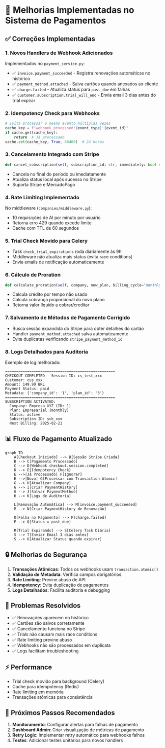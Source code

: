 # 🚀 Melhorias Implementadas no Sistema de Pagamentos

## ✅ Correções Implementadas

### 1. **Novos Handlers de Webhook Adicionados**
Implementados no `payment_service.py`:

- ✅ `invoice.payment_succeeded` - Registra renovações automáticas no histórico
- ✅ `payment_method.attached` - Salva cartões quando anexados ao cliente
- ✅ `charge.failed` - Atualiza status para `past_due` em falhas
- ✅ `customer.subscription.trial_will_end` - Envia email 3 dias antes do trial expirar

### 2. **Idempotency Check para Webhooks**
```python
# Evita processar o mesmo evento múltiplas vezes
cache_key = f"webhook_processed:{event_type}:{event_id}"
if cache.get(cache_key):
    return  # Já processado
cache.set(cache_key, True, 86400)  # 24 horas
```

### 3. **Cancelamento Integrado com Stripe**
```python
def cancel_subscription(self, subscription_id: str, immediately: bool = False)
```
- Cancela no final do período ou imediatamente
- Atualiza status local após sucesso no Stripe
- Suporta Stripe e MercadoPago

### 4. **Rate Limiting Implementado**
No middleware (`companies/middleware.py`):
- 10 requisições de AI por minuto por usuário
- Retorna erro 429 quando excede limite
- Cache com TTL de 60 segundos

### 5. **Trial Check Movido para Celery**
- Task `check_trial_expirations` roda diariamente às 9h
- Middleware não atualiza mais status (evita race conditions)
- Envia emails de notificação automaticamente

### 6. **Cálculo de Proration**
```python
def calculate_proration(self, company, new_plan, billing_cycle='monthly')
```
- Calcula crédito por tempo não usado
- Calcula cobrança proporcional do novo plano
- Retorna valor líquido a cobrar/creditar

### 7. **Salvamento de Métodos de Pagamento Corrigido**
- Busca sessão expandida do Stripe para obter detalhes do cartão
- Handler `payment_method.attached` salva automaticamente
- Evita duplicatas verificando `stripe_payment_method_id`

### 8. **Logs Detalhados para Auditoria**
Exemplo de log melhorado:
```
==================================================
CHECKOUT COMPLETED - Session ID: cs_test_xxx
Customer: cus_xxx
Amount: 149.90 BRL
Payment Status: paid
Metadata: {'company_id': '1', 'plan_id': '3'}
==================================================
SUBSCRIPTION ACTIVATED:
  Company: Empresa XYZ (ID: 1)
  Plan: Empresarial (monthly)
  Status: active
  Subscription ID: sub_xxx
  Next Billing: 2025-02-21
```

## 📊 Fluxo de Pagamento Atualizado

```mermaid
graph TD
    A[Checkout Iniciado] --> B[Sessão Stripe Criada]
    B --> C[Pagamento Processado]
    C --> D[Webhook checkout.session.completed]
    D --> E{Idempotency Check}
    E -->|Já Processado| F[Ignorar]
    E -->|Novo| G[Processar com Transaction Atomic]
    G --> H[Atualizar Company]
    G --> I[Criar PaymentHistory]
    G --> J[Salvar PaymentMethod]
    H --> K[Logs de Auditoria]
    
    L[Renovação Automática] --> M[invoice.payment_succeeded]
    M --> N[Criar PaymentHistory de Renovação]
    
    O[Falha no Pagamento] --> P[charge.failed]
    P --> Q[Status = past_due]
    
    R[Trial Expirando] --> S[Celery Task Diária]
    S --> T[Enviar Email 3 dias antes]
    S --> U[Atualizar Status quando expirar]
```

## 🔒 Melhorias de Segurança

1. **Transações Atômicas**: Todos os webhooks usam `transaction.atomic()`
2. **Validação de Metadata**: Verifica campos obrigatórios
3. **Rate Limiting**: Previne abuso de API
4. **Idempotency**: Evita duplicação de pagamentos
5. **Logs Detalhados**: Facilita auditoria e debugging

## 🎯 Problemas Resolvidos

- ✅ Renovações aparecem no histórico
- ✅ Cartões são salvos corretamente
- ✅ Cancelamento funciona no Stripe
- ✅ Trials não causam mais race conditions
- ✅ Rate limiting previne abuso
- ✅ Webhooks não são processados em duplicata
- ✅ Logs facilitam troubleshooting

## ⚡ Performance

- Trial check movido para background (Celery)
- Cache para idempotency (Redis)
- Rate limiting em memória
- Transações atômicas para consistência

## 🔄 Próximos Passos Recomendados

1. **Monitoramento**: Configurar alertas para falhas de pagamento
2. **Dashboard Admin**: Criar visualização de métricas de pagamento
3. **Retry Logic**: Implementar retry automático para webhooks falhos
4. **Testes**: Adicionar testes unitários para novos handlers